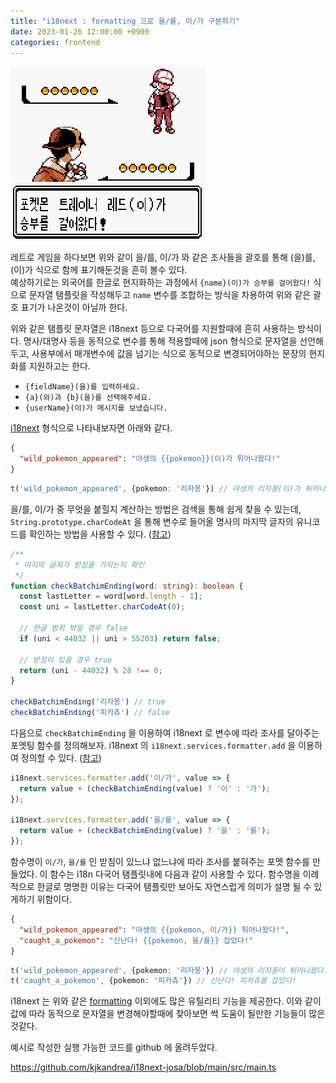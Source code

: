 ```yaml
---
title: "i18next : formatting 으로 을/를, 이/가 구분하기"
date: 2023-01-26 12:00:00 +0900
categories: frontend
---
```


![pokemon gold game screenshot](/assets/img/pokemon.png)

레트로 게임을 하다보면 위와 같이 을/를, 이/가 와 같은 조사들을 괄호를 통해 (을)를, (이)가 식으로 함께 표기해둔것을 흔히 볼수 있다.\
예상하기로는 외국어를 한글로 현지화하는 과정에서 `{name}(이)가 승부를 걸어왔다!` 식으로 문자열 탬플릿을 작성해두고 `name` 변수를 조합하는 방식을 차용하여 
위와 같은 괄호 표기가 나온것이 아닐까 한다.

위와 같은 탬플릿 문자열은 i18next 등으로 다국어를 지원할때에 흔히 사용하는 방식이다. 명사/대명사 등을 동적으로 변수를 통해 적용할때에 
json 형식으로 문자열을 선언해두고, 사용부에서 매개변수에 값을 넘기는 식으로 동적으로 변경되어야하는 문장의 현지화를 지원하고는 한다.

* `{fieldName}(을)를 입력하세요.`
* `{a}(와)과 {b}(을)를 선택해주세요.`
* `{userName}(이)가 메시지를 보냈습니다.`

[i18next](https://www.i18next.com/) 형식으로 나타내보자면 아래와 같다.

```json
{
  "wild_pokemon_appeared": "야생의 {{pokemon}}(이)가 튀어나왔다!"
}
```

```ts
t('wild_pokemon_appeared', {pokemon: '리자몽'}) // 야생의 리자몽(이)가 튀어나왔다! 
```

을/를, 이/가 중 무엇을 붙힐지 계산하는 방법은 검색을 통해 쉽게 찾을 수 있는데, `String.prototype.charCodeAt` 을 통해 변수로 들어올 명사의 마지막 글자의 유니코드를 확인하는 방법을 사용할 수 있다. ([참고](https://gun0912.tistory.com/65))



```ts
/**
 * 마지막 글자가 받침을 가지는지 확인
 */
function checkBatchimEnding(word: string): boolean {
  const lastLetter = word[word.length - 1];
  const uni = lastLetter.charCodeAt(0);

  // 한글 범위 밖일 경우 false
  if (uni < 44032 || uni > 55203) return false;

  // 받침이 있을 경우 true
  return (uni - 44032) % 28 !== 0;
}

checkBatchimEnding('리자몽') // true
checkBatchimEnding('피카츄') // false
```

다음으로 `checkBatchimEnding` 을 이용하여 i18next 로 변수에 따라 조사를 달아주는 포멧팅 함수를 정의해보자.
i18next 의 `i18next.services.formatter.add` 을 이용하여 정의할 수 있다. ([참고](https://www.i18next.com/translation-function/formatting))

```ts
i18next.services.formatter.add('이/가', value => {
  return value + (checkBatchimEnding(value) ? '이' : '가');
});

i18next.services.formatter.add('을/를', value => {
  return value + (checkBatchimEnding(value) ? '을' : '를');
});
```

함수명이 `이/가`, `을/를` 인 받침이 있느냐 없느냐에 따라 조사를 붙혀주는 포멧 함수를 만들었다. 이 함수는 i18n 다국어 탬플릿내에 다음과 같이 사용할 수 있다. 함수명을 이례적으로 한글로 명명한 이유는 다국어 탬플릿만 보아도 자연스럽게 의미가 설명 될 수 있게하기 위함이다. 

```json
{
  "wild_pokemon_appeared": "야생의 {{pokemon, 이/가}} 튀어나왔다!",
  "caught_a_pokemon": "신난다! {{pokemon, 을/를}} 잡았다!"
}
```

```ts
t('wild_pokemon_appeared', {pokemon: '리자몽'}) // 야생의 리자몽이 튀어나왔다!
t('caught_a_pokemon', {pokemon: '피카츄'}) // 신난다! 피카츄를 잡았다!
```

i18next 는 위와 같은 [formatting](https://www.i18next.com/translation-function/formatting) 이외에도 많은 유틸리티 기능을 제공한다. 이와 같이 값에 따라 동적으로 문자열을 변경해야할때에 찾아보면 썩 도움이 될만한 기능들이 많은것같다.

예시로 작성한 실행 가능한 코드를 github 에 올려두었다.

https://github.com/kjkandrea/i18next-josa/blob/main/src/main.ts
